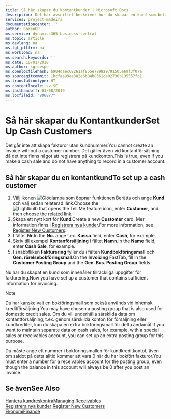 ```yaml
---
title: Så här skapar du kontantkunder | Microsoft Docs
description: Det här avsnittet beskriver hur du skapar en kund som betalar kontant.
services: project-madeira
documentationcenter: ''
author: SorenGP
ms.service: dynamics365-business-central
ms.topic: article
ms.devlang: na
ms.tgt_pltfrm: na
ms.workload: na
ms.search.keywords: ''
ms.date: 10/01/2018
ms.author: sgroespe
ms.openlocfilehash: b904daec68261af855e789829791505e69f3f07a
ms.sourcegitcommit: 1bcfaa99ea302e6b84b8361ca02730b135557fc1
ms.translationtype: HT
ms.contentlocale: sv-SE
ms.lasthandoff: 03/08/2019
ms.locfileid: "806877"
---
```

# <a name="set-up-cash-customers"></a><span data-ttu-id="9b46a-103">Så här skapar du Kontantkunder</span><span class="sxs-lookup"><span data-stu-id="9b46a-103">Set Up Cash Customers</span></span>
<span data-ttu-id="9b46a-104">Det går inte att skapa fakturor utan kundnummer.</span><span class="sxs-lookup"><span data-stu-id="9b46a-104">You cannot create an invoice without a customer number.</span></span> <span data-ttu-id="9b46a-105">Det gäller även vid kontantförsäljning då det inte finns något att registrera på kundkonton.</span><span class="sxs-lookup"><span data-stu-id="9b46a-105">This is true, even if you make a cash sale and do not have anything to record in a customer account.</span></span>  

## <a name="to-set-up-a-cash-customer"></a><span data-ttu-id="9b46a-106">Så här skapar du en kontantkund</span><span class="sxs-lookup"><span data-stu-id="9b46a-106">To set up a cash customer</span></span>  
1.  <span data-ttu-id="9b46a-107">Välj ikonen ![Glödlampa som öppnar funktionen Berätta](media/ui-search/search_small.png "Berätta vad du vill göra") och ange **Kund** och välj sedan relaterad länk.</span><span class="sxs-lookup"><span data-stu-id="9b46a-107">Choose the ![Lightbulb that opens the Tell Me feature](media/ui-search/search_small.png "Tell me what you want to do") icon, enter **Customer**, and then choose the related link.</span></span>  
2.  <span data-ttu-id="9b46a-108">Skapa ett nytt kort för **Kund**.</span><span class="sxs-lookup"><span data-stu-id="9b46a-108">Create a new **Customer** card.</span></span> <span data-ttu-id="9b46a-109">Mer information finns i [Registrera nya kunder](sales-how-register-new-customers.md).</span><span class="sxs-lookup"><span data-stu-id="9b46a-109">For more information, see [Register New Customers](sales-how-register-new-customers.md).</span></span>
3.  <span data-ttu-id="9b46a-110">I fältet **Nr.**</span><span class="sxs-lookup"><span data-stu-id="9b46a-110">In the **No.**</span></span> <span data-ttu-id="9b46a-111">ange t.ex. **Kassa**.</span><span class="sxs-lookup"><span data-stu-id="9b46a-111">field, enter **Cash**, for example.</span></span>  
4.  <span data-ttu-id="9b46a-112">Skriv till exempel **Kontanförsäljning** i fältet **Namn**.</span><span class="sxs-lookup"><span data-stu-id="9b46a-112">In the **Name** field, enter **Cash Sale**, for example.</span></span>  
5.  <span data-ttu-id="9b46a-113">I snabbfliken **Fakturering** fyller du i fälten **Kundbokföringsmall** och **Gen. rörelsebokföringsmall**.</span><span class="sxs-lookup"><span data-stu-id="9b46a-113">On the **Invoicing** FastTab, fill in the **Customer Posting Group** and the **Gen. Bus. Posting Group** fields.</span></span>  

 <span data-ttu-id="9b46a-114">Nu har du skapat en kund som innehåller tillräckliga uppgifter för fakturering.</span><span class="sxs-lookup"><span data-stu-id="9b46a-114">Now you have set up a customer that contains sufficient information for invoicing.</span></span>  

> [!NOTE]  
>  <span data-ttu-id="9b46a-115">Du har kanske valt en bokföringsmall som också används vid inhemsk kreditförsäljning.</span><span class="sxs-lookup"><span data-stu-id="9b46a-115">You may have chosen a posting group that is also used for domestic credit sales.</span></span> <span data-ttu-id="9b46a-116">Om du vill underhålla särskilda data om kontantförsäljning, t.ex. genom särskilda konton för försäljning eller kundkrediter, kan du skapa en extra bokföringsmall för detta ändamål.</span><span class="sxs-lookup"><span data-stu-id="9b46a-116">If you want to maintain separate data on cash sales, for example, with a special sales or receivables account, you can set up an extra posting group for this purpose.</span></span>  
>   
>  <span data-ttu-id="9b46a-117">Du måste ange ett nummer i bokföringsmallen för kundkreditkontot, även om saldot på detta alltid kommer att vara 0 när du har bokfört fakturor.</span><span class="sxs-lookup"><span data-stu-id="9b46a-117">You must enter a number for a receivables account for the posting group, even though the balance in this account will always be 0 after you post an invoice.</span></span>  

## <a name="see-also"></a><span data-ttu-id="9b46a-118">Se även</span><span class="sxs-lookup"><span data-stu-id="9b46a-118">See Also</span></span>
[<span data-ttu-id="9b46a-119">Hantera kundreskontra</span><span class="sxs-lookup"><span data-stu-id="9b46a-119">Managing Receivables</span></span>](receivables-manage-receivables.md)  
<span data-ttu-id="9b46a-120">[Registrera nya kunder](sales-how-register-new-customers.md)  </span><span class="sxs-lookup"><span data-stu-id="9b46a-120">[Register New Customers](sales-how-register-new-customers.md)  </span></span>  
[<span data-ttu-id="9b46a-121">Ekonomi</span><span class="sxs-lookup"><span data-stu-id="9b46a-121">Finance</span></span>](finance.md)  

